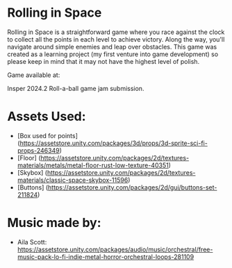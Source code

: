 # Rolling in Space

Rolling in Space is a straightforward game where you race against the clock to collect all the points in each level to achieve victory. Along the way, you'll navigate around simple enemies and leap over obstacles. This game was created as a learning project (my first venture into game development) so please keep in mind that it may not have the highest level of polish.

Game available at: 

Insper 2024.2 Roll-a-ball game jam submission.

# Assets Used:
* [Box used for points] (https://assetstore.unity.com/packages/3d/props/3d-sprite-sci-fi-props-246349)
* [Floor] (https://assetstore.unity.com/packages/2d/textures-materials/metals/metal-floor-rust-low-texture-40351)
* [Skybox] (https://assetstore.unity.com/packages/2d/textures-materials/classic-space-skybox-11596)
* [Buttons] (https://assetstore.unity.com/packages/2d/gui/buttons-set-211824)

# Music made by:
* Aila Scott: https://assetstore.unity.com/packages/audio/music/orchestral/free-music-pack-lo-fi-indie-metal-horror-orchestral-loops-281109
